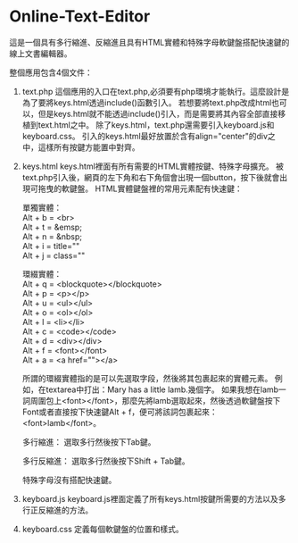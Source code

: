 # Online-Text-Editor
這是一個具有多行縮進、反縮進且具有HTML實體和特殊字母軟鍵盤搭配快速鍵的線上文書編輯器。

整個應用包含4個文件：

1. text.php
  這個應用的入口在text.php,必須要有php環境才能執行。這麼設計是為了要將keys.html透過include()函數引入。
  若想要將text.php改成html也可以，但是keys.html就不能透過include()引入，而是需要將其內容全部直接移植到text.html之中。
  除了keys.html，text.php還需要引入keyboard.js和keyboard.css。
  引入的keys.html最好放置於含有align="center"的div之中，這樣所有按鍵方能置中對齊。

2. keys.html
  keys.html裡面有所有需要的HTML實體按鍵、特殊字母擴充。
  被text.php引入後，網頁的左下角和右下角個會出現一個button，按下後就會出現可拖曳的軟鍵盤。
  HTML實體鍵盤裡的常用元素配有快速鍵：

    單獨實體：<br>
      Alt + b = &#60;br&#62;<br>
      Alt + t = &#38;emsp;<br>
      Alt + n = &#38;nbsp;<br>
      Alt + i =  title=""<br>
      Alt + j =  class=""<br>

    環綴實體：<br>
      Alt + q = &#60;blockquote&#62;&#60;/blockquote&#62;<br>
      Alt + p = &#60;p&#62;&#60;/p&#62;<br>
      Alt + u = &#60;ul&#62;&#60;/ul&#62;<br>
      Alt + o = &#60;ol&#62;&#60;/ol&#62;<br>
      Alt + l = &#60;li&#62;&#60;/li&#62;<br>
      Alt + c = &#60;code&#62;&#60;/code&#62;<br>
      Alt + d = &#60;div&#62;&#60;/div&#62;<br>
      Alt + f = &#60;font&#62;&#60;/font&#62;<br>
      Alt + a = &#60;a href=""&#62;&#60;/a&#62;<br>

    所謂的環綴實體指的是可以先選取字段，然後將其包裹起來的實體元素。
    例如，在textarea中打出：Mary has a little lamb.幾個字。
    如果我想在lamb一詞周圍包上&#60;font&#62;&#60;/font&#62;，那麼先將lamb選取起來，然後透過軟鍵盤按下Font或者直接按下快速鍵Alt + f，便可將該詞包裹起來：&#60;font&#62;lamb&#60;/font&#62;。
    
    多行縮進：
      選取多行然後按下Tab鍵。

    多行反縮進：
      選取多行然後按下Shift + Tab鍵。

    特殊字母沒有搭配快速鍵。

3. keyboard.js
  keyboard.js裡面定義了所有keys.html按鍵所需要的方法以及多行正反縮進的方法。

4. keyboard.css
  定義每個軟鍵盤的位置和樣式。
